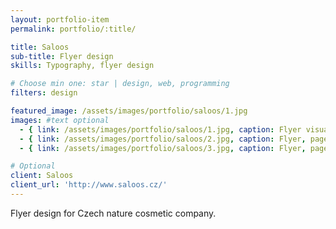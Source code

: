 ```yaml
---
layout: portfolio-item
permalink: portfolio/:title/

title: Saloos
sub-title: Flyer design
skills: Typography, flyer design

# Choose min one: star | design, web, programming
filters: design

featured_image: /assets/images/portfolio/saloos/1.jpg
images: #text optional
  - { link: /assets/images/portfolio/saloos/1.jpg, caption: Flyer visualization}
  - { link: /assets/images/portfolio/saloos/2.jpg, caption: Flyer, page 1}
  - { link: /assets/images/portfolio/saloos/3.jpg, caption: Flyer, page 2}

# Optional
client: Saloos
client_url: 'http://www.saloos.cz/'
---
```

Flyer design for Czech nature cosmetic company.
